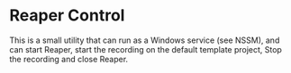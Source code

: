 # Reaper Control

This is a small utility that can run as a Windows service (see NSSM), and can start Reaper,
start the recording on the default template project, Stop the recording and close Reaper.

